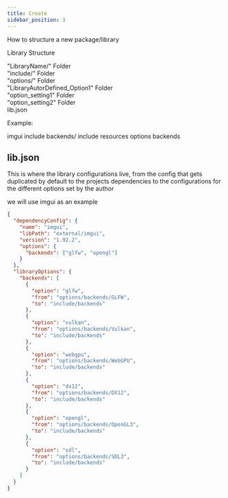 ```yaml
---
title: Create
sidebar_position: 3
---
```


How to structure a new package/library

Library Structure

"LibraryName/" Folder  
"include/" Folder  
"options/" Folder  
"LibraryAutorDefined_Option1" Folder  
"option_setting1" Folder  
"option_setting2" Folder  
lib.json

Example:

imgui
include
backends/
include resources
options
backends

## lib.json

This is where the library configurations live, from the config that gets duplicated by default to the projects dependencies
to the configurations for the different options set by the author

we will use imgui as an example

```json
{
  "dependencyConfig": {
    "name": "imgui",
    "libPath": "external/imgui",
    "version": "1.92.2",
    "options": {
      "backends": ["glfw", "opengl"]
    }
  },
  "libraryOptions": {
    "backends": [
      {
        "option": "glfw",
        "from": "options/backends/GLFW",
        "to": "include/backends"
      },
      {
        "option": "vulkan",
        "from": "options/backends/Vulkan",
        "to": "include/backends"
      },
      {
        "option": "webgpu",
        "from": "options/backends/WebGPU",
        "to": "include/backends"
      },
      {
        "option": "dx12",
        "from": "options/backends/DX12",
        "to": "include/backends"
      },
      {
        "option": "opengl",
        "from": "options/backends/OpenGL3",
        "to": "include/backends"
      },
      {
        "option": "sdl",
        "from": "options/backends/SDL3",
        "to": "include/backends"
      }
    ]
  }
}
```
